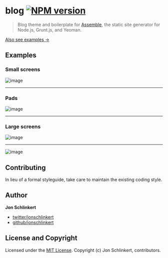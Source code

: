 # blog [![NPM version](https://badge.fury.io/js/blog.png)](http://badge.fury.io/js/blog)

> Blog theme and boilerplate for [Assemble](http://assemble.io), the static site generator for Node.js, Grunt.js, and Yeoman.

[Also see examples →](./EXAMPLES.md)


## Examples

### Small screens

![image](https://f.cloud.github.com/assets/383994/1379534/be044754-3af0-11e3-8677-9815a344d672.png)

***

### Pads
![image](https://f.cloud.github.com/assets/383994/1379539/efd206c2-3af0-11e3-8fa6-9684a5b22acb.png)

***

### Large screens

![image](https://f.cloud.github.com/assets/383994/1379542/0f5a4fae-3af1-11e3-9355-5da08e8f362b.png)

***

![image](https://f.cloud.github.com/assets/383994/1379547/279385a4-3af1-11e3-97f8-bd971cbf61a5.png)


## Contributing
In lieu of a formal styleguide, take care to maintain the existing coding style.

## Author

**Jon Schlinkert**

+ [twitter/jonschlinkert](http://twitter.com/jonschlinkert)
+ [github/jonschlinkert](http://github.com/jonschlinkert)


## License and Copyright
Licensed under the [MIT License](./LICENSE-MIT).
Copyright (c) Jon Schlinkert, contributors.